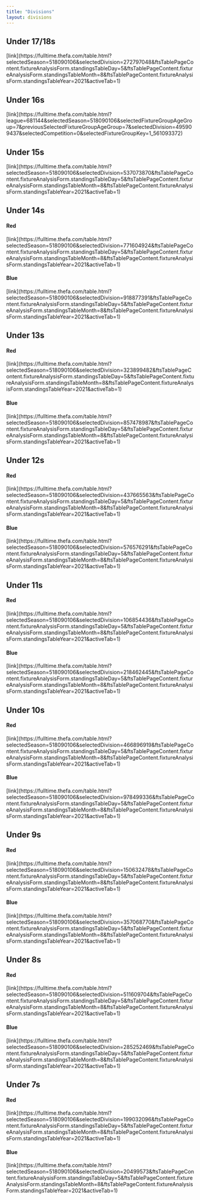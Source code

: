 ```yaml
---
title: "Divisions"
layout: divisions
---
```

<h2 id="u1718"> Under 17/18s</h2>
[link](https://fulltime.thefa.com/table.html?selectedSeason=518090106&selectedDivision=272797048&ftsTablePageContent.fixtureAnalysisForm.standingsTableDay=5&ftsTablePageContent.fixtureAnalysisForm.standingsTableMonth=8&ftsTablePageContent.fixtureAnalysisForm.standingsTableYear=2021&activeTab=1)

<h2 id="u16"> Under 16s</h2>
[link](https://fulltime.thefa.com/table.html?league=681144&selectedSeason=518090106&selectedFixtureGroupAgeGroup=7&previousSelectedFixtureGroupAgeGroup=7&selectedDivision=495909437&selectedCompetition=0&selectedFixtureGroupKey=1_561093372)


<h2 id="u15"> Under 15s</h2>
[link](https://fulltime.thefa.com/table.html?selectedSeason=518090106&selectedDivision=537073870&ftsTablePageContent.fixtureAnalysisForm.standingsTableDay=5&ftsTablePageContent.fixtureAnalysisForm.standingsTableMonth=8&ftsTablePageContent.fixtureAnalysisForm.standingsTableYear=2021&activeTab=1)


<h2 id="u14"> Under 14s</h2>
<h4>Red</h4>
[link](https://fulltime.thefa.com/table.html?selectedSeason=518090106&selectedDivision=771604924&ftsTablePageContent.fixtureAnalysisForm.standingsTableDay=5&ftsTablePageContent.fixtureAnalysisForm.standingsTableMonth=8&ftsTablePageContent.fixtureAnalysisForm.standingsTableYear=2021&activeTab=1)

<h4>Blue</h4>
[link](https://fulltime.thefa.com/table.html?selectedSeason=518090106&selectedDivision=918877391&ftsTablePageContent.fixtureAnalysisForm.standingsTableDay=5&ftsTablePageContent.fixtureAnalysisForm.standingsTableMonth=8&ftsTablePageContent.fixtureAnalysisForm.standingsTableYear=2021&activeTab=1)


<h2 id="u13"> Under 13s</h2>
<h4>Red</h4>
[link](https://fulltime.thefa.com/table.html?selectedSeason=518090106&selectedDivision=323899482&ftsTablePageContent.fixtureAnalysisForm.standingsTableDay=5&ftsTablePageContent.fixtureAnalysisForm.standingsTableMonth=8&ftsTablePageContent.fixtureAnalysisForm.standingsTableYear=2021&activeTab=1)

<h4>Blue</h4>
[link](https://fulltime.thefa.com/table.html?selectedSeason=518090106&selectedDivision=857478987&ftsTablePageContent.fixtureAnalysisForm.standingsTableDay=5&ftsTablePageContent.fixtureAnalysisForm.standingsTableMonth=8&ftsTablePageContent.fixtureAnalysisForm.standingsTableYear=2021&activeTab=1)


<h2 id="u12"> Under 12s</h2>
<h4>Red</h4>
[link](https://fulltime.thefa.com/table.html?selectedSeason=518090106&selectedDivision=437665563&ftsTablePageContent.fixtureAnalysisForm.standingsTableDay=5&ftsTablePageContent.fixtureAnalysisForm.standingsTableMonth=8&ftsTablePageContent.fixtureAnalysisForm.standingsTableYear=2021&activeTab=1)

<h4>Blue</h4>
[link](https://fulltime.thefa.com/table.html?selectedSeason=518090106&selectedDivision=576576291&ftsTablePageContent.fixtureAnalysisForm.standingsTableDay=5&ftsTablePageContent.fixtureAnalysisForm.standingsTableMonth=8&ftsTablePageContent.fixtureAnalysisForm.standingsTableYear=2021&activeTab=1)


<h2 id="u11"> Under 11s</h2>
<h4>Red</h4>
[link](https://fulltime.thefa.com/table.html?selectedSeason=518090106&selectedDivision=106854436&ftsTablePageContent.fixtureAnalysisForm.standingsTableDay=5&ftsTablePageContent.fixtureAnalysisForm.standingsTableMonth=8&ftsTablePageContent.fixtureAnalysisForm.standingsTableYear=2021&activeTab=1)

<h4>Blue</h4>
[link](https://fulltime.thefa.com/table.html?selectedSeason=518090106&selectedDivision=218462445&ftsTablePageContent.fixtureAnalysisForm.standingsTableDay=5&ftsTablePageContent.fixtureAnalysisForm.standingsTableMonth=8&ftsTablePageContent.fixtureAnalysisForm.standingsTableYear=2021&activeTab=1)


<h2 id="u10"> Under 10s</h2>
<h4>Red</h4>
[link](https://fulltime.thefa.com/table.html?selectedSeason=518090106&selectedDivision=466896919&ftsTablePageContent.fixtureAnalysisForm.standingsTableDay=5&ftsTablePageContent.fixtureAnalysisForm.standingsTableMonth=8&ftsTablePageContent.fixtureAnalysisForm.standingsTableYear=2021&activeTab=1)

<h4>Blue</h4>
[link](https://fulltime.thefa.com/table.html?selectedSeason=518090106&selectedDivision=978499336&ftsTablePageContent.fixtureAnalysisForm.standingsTableDay=5&ftsTablePageContent.fixtureAnalysisForm.standingsTableMonth=8&ftsTablePageContent.fixtureAnalysisForm.standingsTableYear=2021&activeTab=1)


<h2 id="u9"> Under 9s</h2>
<h4>Red</h4>
[link](https://fulltime.thefa.com/table.html?selectedSeason=518090106&selectedDivision=150632478&ftsTablePageContent.fixtureAnalysisForm.standingsTableDay=5&ftsTablePageContent.fixtureAnalysisForm.standingsTableMonth=8&ftsTablePageContent.fixtureAnalysisForm.standingsTableYear=2021&activeTab=1)

<h4>Blue</h4>
[link](https://fulltime.thefa.com/table.html?selectedSeason=518090106&selectedDivision=357068770&ftsTablePageContent.fixtureAnalysisForm.standingsTableDay=5&ftsTablePageContent.fixtureAnalysisForm.standingsTableMonth=8&ftsTablePageContent.fixtureAnalysisForm.standingsTableYear=2021&activeTab=1)


<h2 id="u8"> Under 8s</h2>
<h4>Red</h4>
[link](https://fulltime.thefa.com/table.html?selectedSeason=518090106&selectedDivision=511609704&ftsTablePageContent.fixtureAnalysisForm.standingsTableDay=5&ftsTablePageContent.fixtureAnalysisForm.standingsTableMonth=8&ftsTablePageContent.fixtureAnalysisForm.standingsTableYear=2021&activeTab=1)

<h4>Blue</h4>
[link](https://fulltime.thefa.com/table.html?selectedSeason=518090106&selectedDivision=285252469&ftsTablePageContent.fixtureAnalysisForm.standingsTableDay=5&ftsTablePageContent.fixtureAnalysisForm.standingsTableMonth=8&ftsTablePageContent.fixtureAnalysisForm.standingsTableYear=2021&activeTab=1)


<h2 id="u7"> Under 7s</h2>
<h4>Red</h4>
[link](https://fulltime.thefa.com/table.html?selectedSeason=518090106&selectedDivision=199032096&ftsTablePageContent.fixtureAnalysisForm.standingsTableDay=5&ftsTablePageContent.fixtureAnalysisForm.standingsTableMonth=8&ftsTablePageContent.fixtureAnalysisForm.standingsTableYear=2021&activeTab=1)

<h4>Blue</h4>
[link](https://fulltime.thefa.com/table.html?selectedSeason=518090106&selectedDivision=20499573&ftsTablePageContent.fixtureAnalysisForm.standingsTableDay=5&ftsTablePageContent.fixtureAnalysisForm.standingsTableMonth=8&ftsTablePageContent.fixtureAnalysisForm.standingsTableYear=2021&activeTab=1)

